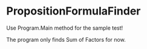 # PropositionFormulaFinder

Use Program.Main method for the sample test!

The program only finds Sum of Factors for now.
